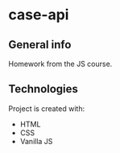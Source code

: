 # case-api
## General info

Homework from the JS course.
	
## Technologies
Project is created with:
* HTML
* CSS
* Vanilla JS
	
